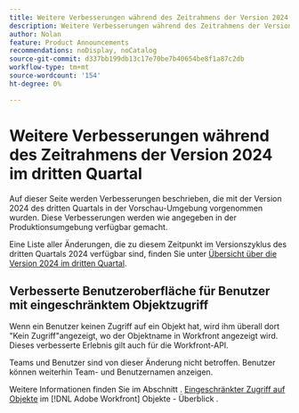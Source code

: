```yaml
---
title: Weitere Verbesserungen während des Zeitrahmens der Version 2024 im dritten Quartal
description: Weitere Verbesserungen während des Zeitrahmens der Version 2024 im dritten Quartal
author: Nolan
feature: Product Announcements
recommendations: noDisplay, noCatalog
source-git-commit: d337bb199db13c17e70be7b40654be8f1a87c2db
workflow-type: tm+mt
source-wordcount: '154'
ht-degree: 0%

---
```


# Weitere Verbesserungen während des Zeitrahmens der Version 2024 im dritten Quartal

Auf dieser Seite werden Verbesserungen beschrieben, die mit der Version 2024 des dritten Quartals in der Vorschau-Umgebung vorgenommen wurden. Diese Verbesserungen werden wie angegeben in der Produktionsumgebung verfügbar gemacht.

Eine Liste aller Änderungen, die zu diesem Zeitpunkt im Versionszyklus des dritten Quartals 2024 verfügbar sind, finden Sie unter [Übersicht über die Version 2024 im dritten Quartal](/help/quicksilver/product-announcements/product-releases/24-q3-release-activity/24-q3-release-overview.md).

## Verbesserte Benutzeroberfläche für Benutzer mit eingeschränktem Objektzugriff

Wenn ein Benutzer keinen Zugriff auf ein Objekt hat, wird ihm überall dort &quot;Kein Zugriff&quot;angezeigt, wo der Objektname in Workfront angezeigt wird. Dieses verbesserte Erlebnis gilt auch für die Workfront-API.

Teams und Benutzer sind von dieser Änderung nicht betroffen. Benutzer können weiterhin Team- und Benutzernamen anzeigen.

Weitere Informationen finden Sie im Abschnitt . [Eingeschränkter Zugriff auf Objekte](/help/quicksilver/workfront-basics/navigate-workfront/workfront-navigation/understand-objects.md#restricted-access-to-objects) im [!DNL Adobe Workfront] Objekte - Überblick .

